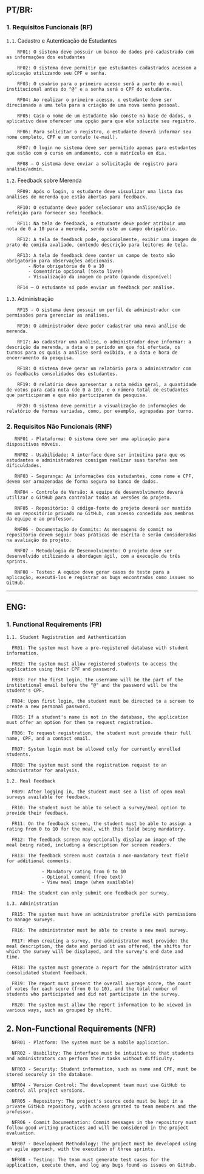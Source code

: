 ## PT/BR:

### 1. Requisitos Funcionais (RF)

`1.1`. Cadastro e Autenticação de Estudantes

        RF01: O sistema deve possuir um banco de dados pré-cadastrado com as informações dos estudantes

        RF02: O sistema deve permitir que estudantes cadastrados acessem a aplicação utilizando seu CPF e senha.

        RF03: O usuário para o primeiro acesso será a parte do e-mail institucional antes do "@" e a senha será o CPF do estudante.

        RF04: Ao realizar o primeiro acesso, o estudante deve ser direcionado a uma tela para a criação de uma nova senha pessoal.

        RF05: Caso o nome de um estudante não conste na base de dados, o aplicativo deve oferecer uma opção para que ele solicite seu registro.

        RF06: Para solicitar o registro, o estudante deverá informar seu nome completo, CPF e um contato (e-mail).

        RF07: O login no sistema deve ser permitido apenas para estudantes que estão com o curso em andamento, com a matrícula em dia.

        RF08 – O sistema deve enviar a solicitação de registro para análise/admin.

`1.2`. Feedback sobre Merenda

        RF09: Após o login, o estudante deve visualizar uma lista das análises de merenda que estão abertas para feedback.

        RF10: O estudante deve poder selecionar uma análise/opção de refeição para fornecer seu feedback.

        RF11: Na tela de feedback, o estudante deve poder atribuir uma nota de 0 a 10 para a merenda, sendo este um campo obrigatório.

        RF12: A tela de feedback pode, opcionalmente, exibir uma imagem do prato de comida avaliado, contendo descrição para leitores de tela.

        RF13: A tela de feedback deve conter um campo de texto não obrigatório para observações adicionais.
            - Nota obrigatória de 0 a 10
            - Comentário opcional (texto livre)
            - Visualização da imagem do prato (quando disponível)

        RF14 – O estudante só pode enviar um feedback por análise.

`1.3`. Administração

        RF15 - O sistema deve possuir um perfil de administrador com permissões para gerenciar as análises.

        RF16: O administrador deve poder cadastrar uma nova análise de merenda.

        RF17: Ao cadastrar uma análise, o administrador deve informar: a descrição da merenda, a data e o período em que foi ofertada, os turnos para os quais a análise será exibida, e a data e hora de encerramento da pesquisa.

        RF18: O sistema deve gerar um relatório para o administrador com os feedbacks consolidados dos estudantes.

        RF19: O relatório deve apresentar a nota média geral, a quantidade de votos para cada nota (de 0 a 10), e o número total de estudantes que participaram e que não participaram da pesquisa.

        RF20: O sistema deve permitir a visualização de informações do relatório de formas variadas, como, por exemplo, agrupadas por turno.

### 2. Requisitos Não Funcionais (RNF)

       RNF01 - Plataforma: O sistema deve ser uma aplicação para dispositivos móveis.

       RNF02 - Usabilidade: A interface deve ser intuitiva para que os estudantes e administradores consigam realizar suas tarefas sem dificuldades.

       RNF03 - Segurança: As informações dos estudantes, como nome e CPF, devem ser armazenadas de forma segura no banco de dados.

       RNF04 - Controle de Versão: A equipe de desenvolvimento deverá utilizar o GitHub para controlar todas as versões do projeto.

       RNF05 - Repositório: O código-fonte do projeto deverá ser mantido em um repositório privado no GitHub, com acesso concedido aos membros da equipe e ao professor.

       RNF06 - Documentação de Commits: As mensagens de commit no repositório devem seguir boas práticas de escrita e serão consideradas na avaliação do projeto.

       RNF07 - Metodologia de Desenvolvimento: O projeto deve ser desenvolvido utilizando a abordagem ágil, com a execução de três sprints.

       RNF08 - Testes: A equipe deve gerar casos de teste para a aplicação, executá-los e registrar os bugs encontrados como issues no GitHub.

---

## ENG:

### 1. Functional Requirements (FR)

`1.1. Student Registration and Authentication`

      FR01: The system must have a pre-registered database with student information.

      FR02: The system must allow registered students to access the application using their CPF and password.

      FR03: For the first login, the username will be the part of the institutional email before the "@" and the password will be the student's CPF.

      FR04: Upon first login, the student must be directed to a screen to create a new personal password.

      FR05: If a student's name is not in the database, the application must offer an option for them to request registration.

      FR06: To request registration, the student must provide their full name, CPF, and a contact email.

      FR07: System login must be allowed only for currently enrolled students.

      FR08: The system must send the registration request to an administrator for analysis.


`1.2. Meal Feedback`

      FR09: After logging in, the student must see a list of open meal surveys available for feedback.

      FR10: The student must be able to select a survey/meal option to provide their feedback.

      FR11: On the feedback screen, the student must be able to assign a rating from 0 to 10 for the meal, with this field being mandatory.

      FR12: The feedback screen may optionally display an image of the meal being rated, including a description for screen readers.

      FR13: The feedback screen must contain a non-mandatory text field for additional comments.

                 - Mandatory rating from 0 to 10
                 - Optional comment (free text)
                 - View meal image (when available)

      FR14: The student can only submit one feedback per survey.

`1.3. Administration`

      FR15: The system must have an administrator profile with permissions to manage surveys.

      FR16: The administrator must be able to create a new meal survey.

      FR17: When creating a survey, the administrator must provide: the meal description, the date and period it was offered, the shifts for which the survey will be displayed, and the survey's end date and time.

      FR18: The system must generate a report for the administrator with consolidated student feedback.

      FR19: The report must present the overall average score, the count of votes for each score (from 0 to 10), and the total number of students who participated and did not participate in the survey.

      FR20: The system must allow the report information to be viewed in various ways, such as grouped by shift.

## 2. Non-Functional Requirements (NFR)

      NFR01 - Platform: The system must be a mobile application.

      NFR02 - Usability: The interface must be intuitive so that students and administrators can perform their tasks without difficulty.

      NFR03 - Security: Student information, such as name and CPF, must be stored securely in the database.

      NFR04 - Version Control: The development team must use GitHub to control all project versions.

      NFR05 - Repository: The project's source code must be kept in a private GitHub repository, with access granted to team members and the professor.

      NFR06 - Commit Documentation: Commit messages in the repository must follow good writing practices and will be considered in the project evaluation.

      NFR07 - Development Methodology: The project must be developed using an agile approach, with the execution of three sprints.

      NFR08 - Testing: The team must generate test cases for the application, execute them, and log any bugs found as issues on GitHub.

